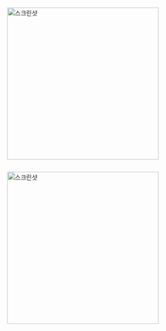 ```swift

```

<img height="350" alt="스크린샷" src="">

```swift

```

<img height="350" alt="스크린샷" src="">
